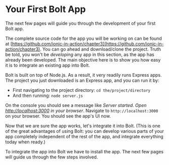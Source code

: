 # Your First Bolt App

The next few pages will guide you through the development of your first Bolt app.

The complete source code for the app you will be working on can be found at  [https://github.com/ionic-in-action/chapter3](https://github.com/ionic-in-action/chapter3). You can go ahead and download/clone the project. Truth be told, you won't be _developing_ any app in this section, as the app has already been developed. The main objective here is to show you how easy it is to integrate an existing app into Bolt.

Bolt is built on top of Node.js. As a result, it very readily runs Express apps. The project you just downloaded is an Express app, and you can run it by:

* First navigating to the project directory: `cd the/project/directory`
* And then running: `node server.js`

On the console you should see a message like _Server started. Open _[http://localhost:3000](http://localhost:3000)_ in your browser_. Navigate to `http://localhost:3000` on your browser. You should see the app's UI now.

Now that we are sure the app works, let's integrate it into Bolt. \(This is one of the great advantages of using Bolt: you can develop various parts of your app completely independent of the rest of the app, and integrate everything today when ready.\)

To integrate the app into Bolt we have to install the app. The next few pages will guide us through the few steps involved.

